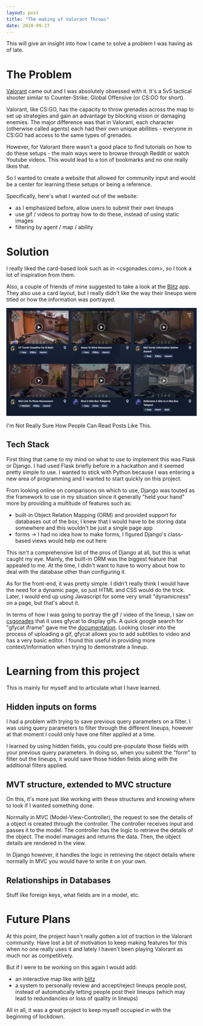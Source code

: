 ```yaml
---
layout: post
title: "The making of Valorant Throws"
date: 2020-09-27
---
```


This will give an insight into how I came to solve a problem I was having as of late.

# The Problem
[Valorant](playvalorant.com) came out and I was absolutely obsessed with it. It's a 5v5 tactical shooter similar to Counter-Strike: Global Offensive (or CS:GO for short). 

Valorant, like CS:GO, has the capacity to throw grenades across the map to set up strategies and gain an advantage by blocking vision or damaging enemies. The major difference was that in Valorant, each character (otherwise called agents) each had their own unique abilities - everyone in CS:GO had access to the same types of grenades. 

However, for Valorant there wasn't a good place to find tutorials on how to do these setups - the main ways were to browse through Reddit or watch Youtube videos. This would lead to a ton of bookmarks and no one really likes that.

So I wanted to create a website that allowed for community input and would be a center for learning these setups or being a reference. 

Specifically, here's what I wanted out of the website:
- as I emphasized before, allow users to submit their own lineups
- use gif / videos to portray how to do these, instead of using static images
- filtering by agent / map / ability

# Solution

I really liked the card-based look such as in <csgonades.com>, so I took a lot of inspiration from them. 

Also, a couple of friends of mine suggested to take a look at the [Blitz](blitz.gg) app. They also use a card layout, but I really didn't like the way their lineups were titled or how the information was portrayed.

![image of blitz.gg card with comments like this title is unreadable! who would do this...](/assets/images/blitzgg.jpg)

I'm Not Really Sure How People Can Read Posts Like This.

## Tech Stack

First thing that came to my mind on what to use to implement this was Flask or Django. I had used Flask briefly before in a hackathon and it seemed pretty simple to use. I wanted to stick with Python because I was entering a new area of programming and I wanted to start quickly on this project.

From looking online on comparisons on which to use, Django was touted as the framework to use in my situation since it generally "held your hand" more by providing a multitude of features such as: 
- built-in Object Relation Mapping (ORM) and provided support for databases out of the box; I knew that I would have to be storing data somewhere and this wouldn't be just a single page app
- forms -> I had no idea how to make forms, I figured Django's class-based views would help me out here

This isn't a comprehensive list of the pros of Django at all, but this is what caught my eye. Mainly, the built-in ORM was the biggest feature that appealed to me. At the time, I didn't want to have to worry about how to deal with the database other than configuring it.

As for the front-end, it was pretty simple. I didn't really think I would have the need for a dynamic page, so just HTML and CSS would do the trick. Later, I would end up using Javascript for some very small "dynamicness" on a page, but that's about it. 

In terms of how I was going to portray the gif / video of the lineup, I saw on [csgonades](csgonades.com) that it uses gfycat to display gifs. A quick google search for "gfycat iframe" gave me the [documentation](https://developers.gfycat.com/iframe/). Looking closer into the process of uploading a gif, gfycat allows you to add subtitles to video and has a very basic editor. I found this useful in providing more context/information when trying to demonstrate a lineup.

# Learning from this project

This is mainly for myself and to articulate what I have learned.

## Hidden inputs on forms
I had a problem with trying to save previous query parameters on a filter. I was using query parameters to filter through the different lineups, however at that moment I could only have one filter applied at a time.

I learned by using hidden fields, you could pre-populate those fields with your previous query parameters. In doing so, when you submit the "form" to filter out the lineups, it would save those hidden fields along with the additional filters applied.

## MVT structure, extended to MVC structure
On this, it's more just like working with these structures and knowing where to look if I wanted something done.

Normally in MVC (Model-View-Controller), the request to see the details of a object is created through the controller. The controller receives input and passes it to the model. The controller has the logic to retrieve the details of the object. The model manages and returns the data. Then, the object details are rendered in the view. 

In Django however, it handles the logic in retrieving the object details where normally in MVC you would have to write it on your own.

## Relationships in Databases

Stuff like foreign keys, what fields are in a model, etc.

# Future Plans

At this point, the project hasn't really gotten a lot of traction in the Valorant community. Have lost a bit of motivation to keep making features for this when no one really uses it and lately I haven't been playing Valorant as much nor as competitively. 

But if I were to be working on this again I would add:
- an interactive map like with [blitz](https://blitz.gg/valorant/maps/ascent)
- a system to personally review and accept/reject lineups people post, instead of automatically letting people post their lineups (which may lead to redundancies or loss of quality in lineups)

All in all, it was a great project to keep myself occupied in with the beginning of lockdown. 